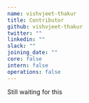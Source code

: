 ```yaml
---
name: vishvjeet-thakur
title: Contributor
github: vishvjeet-thakur
twitter: ""
linkedin: ""
slack: ""
joining_date: ""
core: false
intern: false
operations: false
---
```


Still waiting for this
